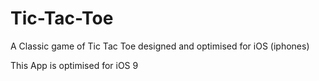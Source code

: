 # Tic-Tac-Toe
A Classic game of Tic Tac Toe designed and optimised for iOS (iphones)

This App is optimised for iOS 9
